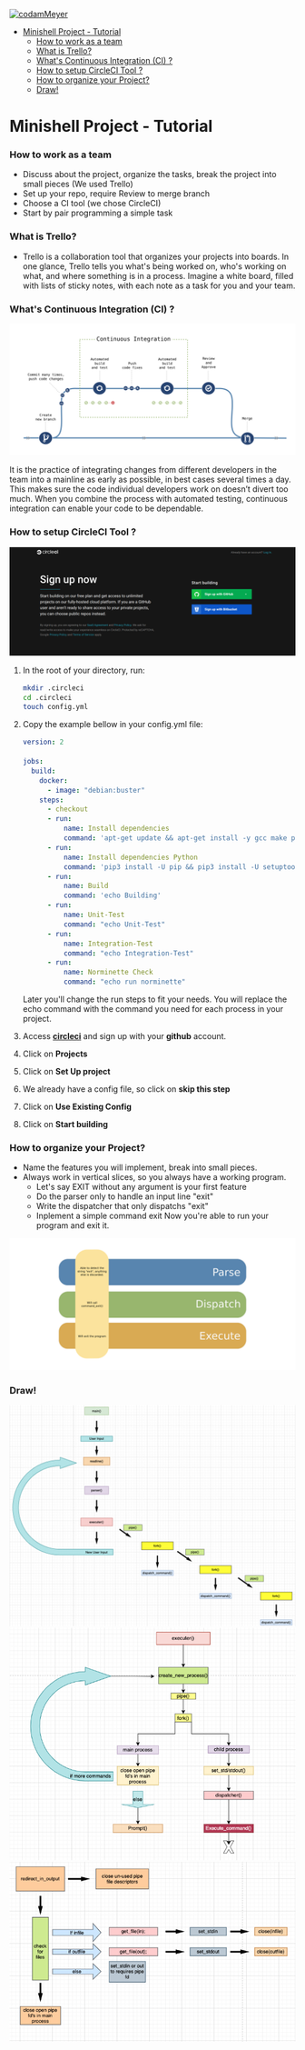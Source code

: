 [![codamMeyer](https://circleci.com/gh/codamMeyer/minishell.svg?style=shield)](https://app.circleci.com/pipelines/github/codamMeyer/minishell?branch=main)

- [Minishell Project - Tutorial](#minishell-project---tutorial)
    - [How to work as a team](#how-to-work-as-a-team)
    - [What is Trello?](#what-is-trello)
    - [What's Continuous Integration (CI) ?](#whats-continuous-integration-ci-)
    - [How to setup CircleCI Tool ?](#how-to-setup-circleci-tool-)
    - [How to organize your Project?](#how-to-organize-your-project)
    - [Draw!](#draw)

# Minishell Project - Tutorial
### How to work as a team

- Discuss about the project, organize the tasks, break the project into small pieces (We used Trello)
- Set up your repo, require Review to merge branch
- Choose a CI tool (we chose CircleCI)
- Start by pair programming a simple task

### What is Trello?
- Trello is a collaboration tool that organizes your projects into boards. In one glance, Trello tells you what's being worked on, who's working on what, and where something is in a process. Imagine a white board, filled with lists of sticky notes, with each note as a task for you and your team.

### What's Continuous Integration (CI) ?

![ci_flow](/images/ci_flow.png)

It is the practice of integrating changes from different developers in the team into a mainline as early as possible, in best cases several times a day. This makes sure the code individual developers work on doesn’t divert too much. When you combine the process with automated testing, continuous integration can enable your code to be dependable.

### How to setup CircleCI Tool ?

![ci_flow](/images/circleci/1.png)

1. In the root of your directory, run:
    ```bash
    mkdir .circleci
    cd .circleci
    touch config.yml
    ```
2. Copy the example bellow in your config.yml file:
    ```yaml
    version: 2

    jobs:
      build:
        docker:
          - image: "debian:buster"
        steps:
          - checkout
          - run:
              name: Install dependencies
              command: 'apt-get update && apt-get install -y gcc make python3 python3-pip'
          - run:
              name: Install dependencies Python
              command: 'pip3 install -U pip && pip3 install -U setuptools && pip3 install -U norminette'
          - run:
              name: Build
              command: 'echo Building'
          - run:
              name: Unit-Test
              command: "echo Unit-Test"
          - run:
              name: Integration-Test
              command: "echo Integration-Test"
          - run:
              name: Norminette Check
              command: "echo run norminette"
    ```

    Later you'll change the run steps to fit your needs. You will replace the echo command with the command you need for each process in your project.

3. Access [**circleci**](https://circleci.com/signup/) and sign up with your **github** account.
4. Click on **Projects**
5. Click on **Set Up project**
6. We already have a config file, so click on **skip this step**
7. Click on **Use Existing Config**
8. Click on **Start building**

### How to organize your Project?
- Name the features you will implement, break into small pieces.
- Always work in vertical slices, so you always have a working program.
  - Let's say EXIT without any argument is your first feature
  - Do the parser only to handle an input line "exit"
  - Write the dispatcher that only dispatchs "exit"
  - Inplement a simple command exit
  Now you're able to run your program and exit it.

![ci_flow](/images/vertical_slice.png)

### Draw!

![ci_flow](/diagrams_and_screenshots/general_functionality.png)
![ci_flow](/diagrams_and_screenshots/Multiple_processes_diagram.png)
![ci_flow](/diagrams_and_screenshots/redirection_diagram.png)


